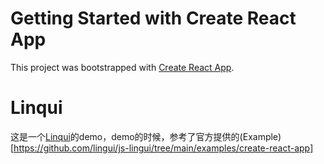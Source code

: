 # Getting Started with Create React App

This project was bootstrapped with [Create React App](https://github.com/facebook/create-react-app).

# Linqui 

这是一个[Linqui](https://lingui.dev/ref/react)的demo，demo的时候，参考了官方提供的(Example)[https://github.com/lingui/js-lingui/tree/main/examples/create-react-app]

